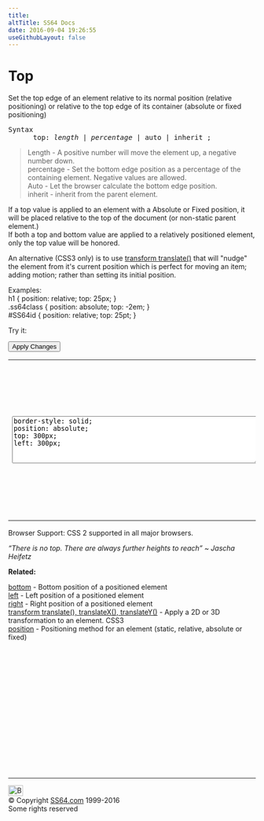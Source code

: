 ```yaml
---
title:
altTitle: SS64 Docs
date: 2016-09-04 19:26:55
useGithubLayout: false
---
```

<!-- #BeginLibraryItem "/Library/head_css.lbi" --><!-- #EndLibraryItem --><h1>Top</h1>
<p>Set the top edge of an element relative to its normal position (<span class="code">relative</span> positioning) or relative to the top edge of its container (<span class="code">absolute</span> or <span class="code">fixed</span> positioning)</p>
<pre>Syntax
      top: <i>length</i> | <i>percentage</i> | auto | inherit ;</pre>
<blockquote>
<p><span class="code">Length</span> - A positive number will move  the element up, a negative number down.<br>
<span class="code">percentage</span> - Set the bottom edge position as a percentage of the containing element. Negative values are allowed.<br>
<span class="code">Auto</span> - 
Let the browser calculate the bottom edge position.<br>
<span class="code">inherit</span> - inherit from the parent element.</p>
</blockquote>
<p>If  a top value is applied to an element with a Absolute or Fixed position, it will be placed relative to the top of the document (or non-static parent element.)<br>
If both a top and bottom value are applied to a relatively positioned element, only the top value will be honored.</p>
<p>An alternative (CSS3 only) is to use <a href="transform.html">transform translate()</a> that  will  "nudge" the element from it's current position which is perfect for moving an item; adding motion; rather than setting its initial position.</p>
<p>Examples:<br>
  <span class="code">h1 { position: relative; top: 25px; }<br>
    .ss64class { position: absolute; top: -2em; }</span><br>
    <span class="code">#SS64id { position: relative; top: 25pt;  }</span>    <br>
</p>
<p>Try it:</p><input type="button" onclick="ApplyStyle()" value="Apply Changes">
<table>
  <tbody><tr>
    <td><textarea name="tryit" id="trycode" cols="60" rows="6" onfocus="this.style.background='#fff';" onblur="this.style.background='#eee';" tabindex="1">border-style: solid;
position: absolute;
top: 300px;
left: 300px;
</textarea></td>
    <td><div id="tryresult">This is a sample of text with a CSS border. The border helps to display the position of the text DIV.</div></td>
  </tr>
</tbody></table>
<p>Browser Support: CSS 2 supported in all major browsers.</p>
<p class="quote"><i>“There is no top. There are always further heights to reach”     ~ Jascha Heifetz</i></p><p><b>Related:</b></p>
<p> <a href="bottom.html">bottom</a> - Bottom position of a positioned element<br>
<a href="left.html">left</a> - Left position of a positioned element<br>
<a href="right.html">right</a> - Right position of a positioned element<br>
<a href="transform.html">transform translate(), translateX(),  translateY()</a> - Apply a 2D or 3D transformation to an element. CSS3<br>
<a href="position.html">position</a> - Positioning method  for an element (static, relative, absolute or fixed)</p><!-- #BeginLibraryItem "/Library/foot_css.lbi" --><p>
<!-- CSS -->
<ins class="adsbygoogle" style="display:inline-block;width:300px;height:250px" data-ad-client="ca-pub-6140977852749469" data-ad-slot="2739097502"></ins>
<script>
(adsbygoogle = window.adsbygoogle || []).push({});
</script></p>
<hr>
<div id="bl" class="footer"><a href="top.html#"><img src="../images/top.png" width="30" height="22" alt="Back to the Top"></a></div>
<div id="br" class="footer, tagline">© Copyright <a href="http://ss64.com/">SS64.com</a> 1999-2016<br>
Some rights reserved</div><!-- #EndLibraryItem -->


